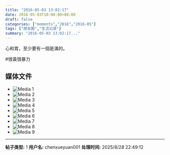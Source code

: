 ```yaml
---
title: "2016-05-03 13:02:17"
date: 2016-05-03T10:00:00+08:00
draft: false
categories: ["moments","2016","2016-05"]
tags: ["朋友圈","生活记录"]
summary: "2016-05-03 13:02:17..."
---
```


心和胃，至少要有一個是滿的。

#很黃很暴力

## 媒体文件

- ![Media 1](/Moments/photos/2016-05-03/201605031302170.jpg)
- ![Media 2](/Moments/photos/2016-05-03/201605031302171.jpg)
- ![Media 3](/Moments/photos/2016-05-03/201605031302172.jpg)
- ![Media 4](/Moments/photos/2016-05-03/201605031302173.jpg)
- ![Media 5](/Moments/photos/2016-05-03/201605031302174.jpg)
- ![Media 6](/Moments/photos/2016-05-03/201605031302175.jpg)
- ![Media 7](/Moments/photos/2016-05-03/201605031302176.jpg)
- ![Media 8](/Moments/photos/2016-05-03/201605031302177.jpg)
- ![Media 9](/Moments/photos/2016-05-03/201605031302178.jpg)

---

**帖子类型:** 1
**用户名:** chenxueyuan001
**处理时间:** 2025/8/28 22:49:12